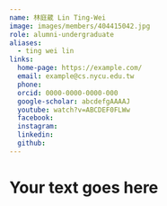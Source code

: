 ```yaml
---
name: 林庭葳 Lin Ting-Wei 
image: images/members/404415042.jpg 
role: alumni-undergraduate
aliases:
  - ting wei lin
links:
  home-page: https://example.com/
  email: example@cs.nycu.edu.tw
  phone: 
  orcid: 0000-0000-0000-000
  google-scholar: abcdefgAAAAJ
  youtube: watch?v=ABCDEF0FLWw
  facebook:
  instagram:
  linkedin:
  github:
---
```

# Your text goes here
